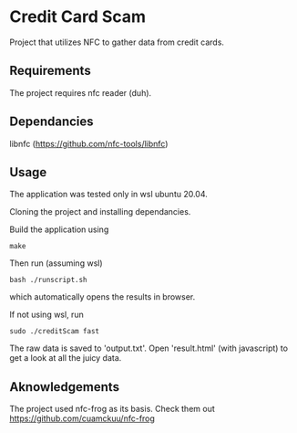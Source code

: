 # Credit Card Scam

Project that utilizes NFC to gather data from credit cards.


## Requirements
The project requires nfc reader (duh).

## Dependancies
libnfc (https://github.com/nfc-tools/libnfc)

## Usage
The application was tested only in wsl ubuntu 20.04.

Cloning the project and installing dependancies.

Build the application using
```
make
```
Then run (assuming wsl)
```
bash ./runscript.sh
```
which automatically opens the results in browser.

If not using wsl, run
```
sudo ./creditScam fast
```


The raw data is saved to 'output.txt'.
Open 'result.html' (with javascript) to get a look at all the juicy data.


## Aknowledgements

The project used nfc-frog as its basis. Check them out https://github.com/cuamckuu/nfc-frog